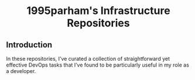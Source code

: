 <h1 align="center"> 1995parham's Infrastructure Repositories </h1>

## Introduction

In these repositories, I’ve curated a collection of straightforward yet effective DevOps tasks that I’ve found
to be particularly useful in my role as a developer.
